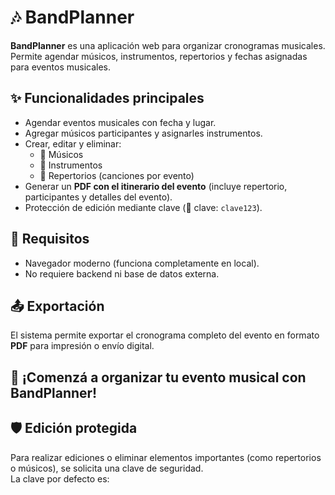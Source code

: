 # 🎶 BandPlanner

**BandPlanner** es una aplicación web para organizar cronogramas musicales. Permite agendar músicos, instrumentos, repertorios y fechas asignadas para eventos musicales.

## ✨ Funcionalidades principales

- Agendar eventos musicales con fecha y lugar.
- Agregar músicos participantes y asignarles instrumentos.
- Crear, editar y eliminar:
  - 🎤 Músicos
  - 🎸 Instrumentos
  - 🎵 Repertorios (canciones por evento)
- Generar un **PDF con el itinerario del evento** (incluye repertorio, participantes y detalles del evento).
- Protección de edición mediante clave (🔐 clave: `clave123`).

## 📄 Requisitos

- Navegador moderno (funciona completamente en local).
- No requiere backend ni base de datos externa.

## 📤 Exportación

El sistema permite exportar el cronograma completo del evento en formato **PDF** para impresión o envío digital.

## 🚀 ¡Comenzá a organizar tu evento musical con BandPlanner!


## 🛡️ Edición protegida

Para realizar ediciones o eliminar elementos importantes (como repertorios o músicos), se solicita una clave de seguridad.  
La clave por defecto es:


